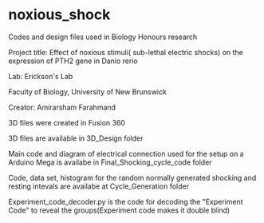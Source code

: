 # noxious_shock
Codes and design files used in Biology Honours research


Project title: Effect of noxious stimuli( sub-lethal electric shocks) on the expression of PTH2 gene in Danio rerio



Lab: Erickson's Lab

Faculty of Biology, University of New Brunswick

Creator: Amirarsham Farahmand


3D files were created in Fusion 360

3D files are available in 3D_Design folder

Main code and diagram of electrical connection used for the setup on a Arduino Mega is availabe in Final_Shocking_cycle_code folder

Code, data set, histogram for the random normally generated shocking and resting intevals are availabe at Cycle_Generation folder

Experiment_code_decoder.py is the code for decoding the "Experiment Code" to reveal the groups(Experiment code makes it double blind) 
